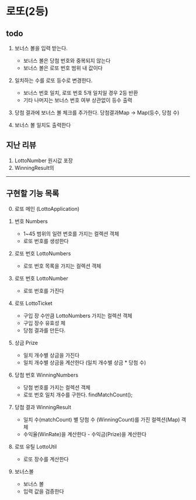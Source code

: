 # 로또(2등)

## todo 
1. 보너스 볼을 입력 받는다.
    - 보너스 볼은 당첨 번호와 중복되지 않는다
    - 보너스 볼은 로또 번호 범위 내 값이다
2. 일치하는 수를 로또 등수로 변경한다.
    - 보너스 번호 일치, 로또 번호 5개 일치일 경우 2등 반환
    - 기타 나머지는 보너스 번호 여부 상관없이 등수 출력
3. 당첨 결과에 보너스 볼 체크를 추가한다.
    당첨결과Map -> Map(등수, 당첨 수)

4. 보너스 볼 일치도 출력한다

## 지난 리뷰
1. LottoNumber<Integer> 원시값 포장
2. WinningResult의 


---
## 구현할 기능 목록
0. 로또 메인 (LottoApplication)
    
1. 번호 Numbers
    - 1~45 범위의 일련 번호를 가지는 컬렉션 객체
    - 로또 번호를 생성한다
    
2. 로또 번호 LottoNumbers 
    - 로또 번호 목록을 가지는 컬렉션 객체

3. 로또 번호 LottoNumber
    - 로또 번호를 가진다      

4. 로또 LottoTicket
    - 구입 장 수만큼 LottoNumbers 가지는 컬렉션 객체
    - 구입 장수 유효성 체
    + 당첨 결과를 만든다. 
    
5. 상금 Prize
    - 일치 개수별 상금을 가진다
    - 일치 개수별 상금을 계산한다 (일치 개수별 상금 * 당첨 수)         

6. 당첨 번호 WinningNumbers
    - 당첨 번호를 가지는 컬렉션 객체
    - 로또 번호 일치 개수를 구한다. findMatchCount();

7. 당첨 결과 WinningResult       
    - 일치 수(matchCount) 별 당첨 수 (WinningCount)를 가진 컬렉션(Map) 객체
    - 수익율(WinRate)을 계산한다
          - 수익금(Prize)을 계산한다
    
8. 로또 유틸 LottoUtil
    - 로또 장수를 계산한다

9. 보너스볼
    - 보너스 볼
    - 입력 값을 검증한다